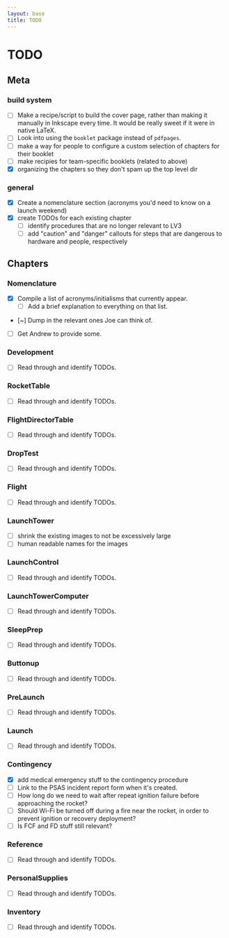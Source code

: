 ```yaml
---
layout: base
title: TODO
---
```

# TODO
## Meta
### build system
- [ ] Make a recipe/script to build the cover page, rather than making it manually in Inkscape every time.
      It would be really sweet if it were in native LaTeX.
- [ ] Look into using the `booklet` package instead of `pdfpages`.
- [ ] make a way for people to configure a custom selection of chapters for their booklet
- [ ] make recipies for team-specific booklets (related to above)
- [X] organizing the chapters so they don't spam up the top level dir

### general
- [X] Create a nomenclature section (acronyms you'd need to know on a launch weekend)
- [X] create TODOs for each existing chapter
    - [ ] identify procedures that are no longer relevant to LV3
    - [ ] add "caution" and "danger" callouts for steps that are dangerous to hardware and people, respectively

## Chapters
### Nomenclature
- [X] Compile a list of acronyms/initialisms that currently appear.
    - [ ] Add a brief explanation to everything on that list.
- [~] Dump in the relevant ones Joe can think of.
- [ ] Get Andrew to provide some.

### Development
- [ ] Read through and identify TODOs.

### RocketTable
- [ ] Read through and identify TODOs.

### FlightDirectorTable
- [ ] Read through and identify TODOs.

### DropTest
- [ ] Read through and identify TODOs.

### Flight
- [ ] Read through and identify TODOs.

### LaunchTower
- [ ] shrink the existing images to not be excessively large
- [ ] human readable names for the images

### LaunchControl
- [ ] Read through and identify TODOs.

### LaunchTowerComputer
- [ ] Read through and identify TODOs.

### SleepPrep
- [ ] Read through and identify TODOs.

### Buttonup
- [ ] Read through and identify TODOs.

### PreLaunch
- [ ] Read through and identify TODOs.

### Launch
- [ ] Read through and identify TODOs.

### Contingency
- [X] add medical emergency stuff to the contingency procedure
- [ ] Link to the PSAS incident report form when it's created.
- [ ] How long do we need to wait after repeat ignition failure before approaching the rocket?
- [ ] Should Wi-Fi be turned off during a fire near the rocket, in order to prevent ignition or recovery deployment?
- [ ] Is FCF and FD stuff still relevant?

### Reference
- [ ] Read through and identify TODOs.

### PersonalSupplies
- [ ] Read through and identify TODOs.

### Inventory
- [ ] Read through and identify TODOs.

